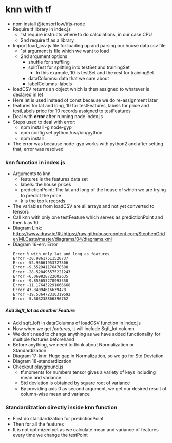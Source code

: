 # knn with tf

* npm install @tensorflow/tfjs-node
* Require tf library in index.js
    * 1st require instructs where to do calculations, in our case CPU
    * 2nd require tf as a library
* Import load_csv.js file for loading up and parsing our house data csv file
    * 1st argument is file which we want to load
    * 2nd argument options
        * shuffle for shuffling
        * splitTest for splitting into testSet and trainingSet
            * In this example, 10 is testSet and the rest for trainingSet
        * dataColumns: data that we care about
        * labelColumns: labels
* loadCSV returns an object which is then assigned to whatever is declared in let
* Here let is used instead of const because we do re-assignment later
* features for lat and long, 10 for testFeatures, labels for price and testLabels price for 10 records assigned to testFeatures
* Deal with **error** after running node index.js
* Steps used to deal with error:
    * npm install -g node-gyp
    * npm config set python /usr/bin/python
    * npm install
* The error was because node-gyp works with python2 and after setting that, error was resolved

### knn function in index.js
* Arguments to knn
    * features is the features data set
    * labels: the house prices
    * predictionPoint: The lat and long of the house of which we are trying to predict the price
    * k is the top k records
* The variables from loadCSV are all arrays and not yet converted to tensors
* Call knn with only one testFeature which serves as predictionPoint and then k as 10
* Diagram Link: https://www.draw.io/#Uhttps://raw.githubusercontent.com/StephenGrider/MLCasts/master/diagrams/04/diagrams.xml
* Diagram 16-err: Error
    ```
    Error % with only lat and long as features
    Error -30.98617511520737
    Error -52.95661953727506
    Error -9.552941176470588
    Error -28.528495575221243
    Error -6.069828722002635
    Error -9.855653270993358
    Error -11.176432291666668
    Error 43.34094616639478
    Error -19.536472310319592
    Error -5.603238866396762
    ```

##### Add Sqft_lot as another Feature
* Add sqft_loft in dataColumns of loadCSV function in index.js
* Now when we get *features*, it will include Sqft_lot column
* We don't need to change anything as we have added functionality for multiple features beforehand
* Before anything, we need to think about Normalization or Standardization
* Diagram 17-knn: Huge gap in Normalization, so we go for Std Deviation
* Diagram 18-standardization
* Checkout playground.js 
    * tf.moments for numbers tensor gives a variety of keys including mean and variance
    * Std deviation is obtained by square root of variance
    * By providing axis 0 as second argument, we get our desired result of column-wise mean and variance

### Standardization directly inside knn function
* First do standardization for predictionPoint
* Then for all the features
* It is not optimized yet as we calculate mean and variance of features every time we change the testPoint